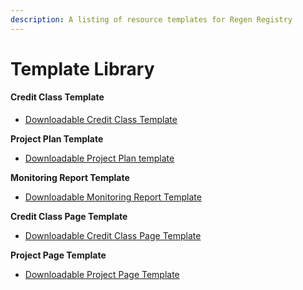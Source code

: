 ```yaml
---
description: A listing of resource templates for Regen Registry
---
```


# Template Library

#### Credit Class Template&#x20;

* [Downloadable Credit Class Template](https://docs.google.com/document/d/11uUFU2CwjtXFMgBVkoQuxWc0UMfT-Pul56LHeSTMxaY/copy)

**Project Plan Template**

* [Downloadable Project Plan template ](https://docs.google.com/document/d/1UNU0pcNoi44b7mHnLFTeYhVhpdhBDEOQCJfHXvmvMmI/copy)

**Monitoring Report Template**

* [Downloadable Monitoring Report Template](https://docs.google.com/document/d/1zZ1n7mOKKKno2\_1Rj0RR9dPFizEG-F-HrI23Vwutq8E/copy)

**Credit Class Page Template**

* [Downloadable Credit Class Page Template](https://docs.google.com/document/d/1Q2ehJ8qaV1\_e\_FDXUwXfEPqF6YBtW4MKUTs7VJDvdc0/copy)

**Project Page Template**&#x20;

* [Downloadable Project Page Template](https://docs.google.com/document/d/1AoD0JDDizdKObAmoTcH6g9MHmB96UN4jJGGpjIWhipE/copy)


